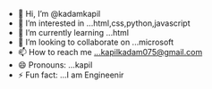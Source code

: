 - 👋 Hi, I’m @kadamkapil
- 👀 I’m interested in ...html,css,python,javascript
- 🌱 I’m currently learning ...html
- 💞️ I’m looking to collaborate on ...microsoft
- 📫 How to reach me ...kapilkadam075@gmail.com
- 😄 Pronouns: ...kapil
- ⚡ Fun fact: ...I am Engineenir

<!---
kadamkapil/kadamkapil is a ✨ special ✨ repository because its `README.md` (this file) appears on your GitHub profile.
You can click the Preview link to take a look at your changes.
--->
